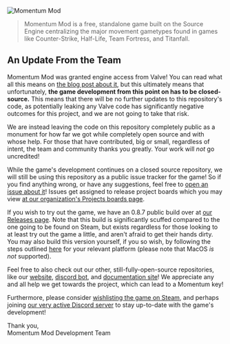 ![Momentum Mod](https://i.imgur.com/iR7p55N.png)

> Momentum Mod is a free, standalone game built on the Source Engine centralizing the major movement gametypes found in games like Counter-Strike, Half-Life, Team Fortress, and Titanfall.

## An Update From the Team

Momentum Mod was granted engine access from Valve! You can read what all this means on [the blog post about it](https://blog.momentum-mod.org/post/636153097782280192/you-got-a-license-for-that), but this ultimately means that unfortunately, **the game development from this point on has to be closed-source.** This means that there will be no further updates to this repository's code, as potentially leaking any Valve code has significantly negative outcomes for this project, and we are not going to take that risk.

We are instead leaving the code on this repository completely public as a monument for how far we got while completely open source and with whose help. For those that have contributed, big or small, regardless of intent, the team and community thanks you greatly. Your work will *not* go uncredited!

While the game's development continues on a closed source repository, we will still be using this repository as a public issue tracker for the game! So if you find anything wrong, or have any suggestions, feel free to [open an issue about it](https://github.com/momentum-mod/game/issues/new/choose)! Issues get assigned to release project boards which you may view [at our organization's Projects boards page](https://github.com/orgs/momentum-mod/projects).

If you wish to try out the game, we have an 0.8.7 public build over at [our Releases page](https://github.com/momentum-mod/game/releases). Note that this build is significantly scuffed compared to the one going to be found on Steam, but exists regardless for those looking to at least try out the game a little, and aren't afraid to get their hands dirty. You may also build this version yourself, if you so wish, by following the steps outlined [here](docs/build-guide.md) for your relevant platform (please note that MacOS _is not_ supported).

Feel free to also check out our other, still-fully-open-source repositories, like our [website](https://github.com/momentum-mod/website), [discord bot](https://github.com/momentum-mod/discord-bot), and [documentation site](https://github.com/momentum-mod/docs)! We appreciate any and all help we get towards the project, which can lead to a Momentum key!

Furthermore, please consider [wishlisting the game on Steam](https://store.steampowered.com/app/669270/Momentum_Mod/), and perhaps joining [our very active Discord server](https://discord.gg/n4v52uv) to stay up-to-date with the game's development!

Thank you,  
Momentum Mod Development Team
